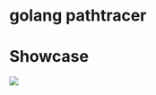 # golang pathtracer

# Showcase

![](https://github.com/supermuesli/resources/blob/master/output@1025_samples.png)